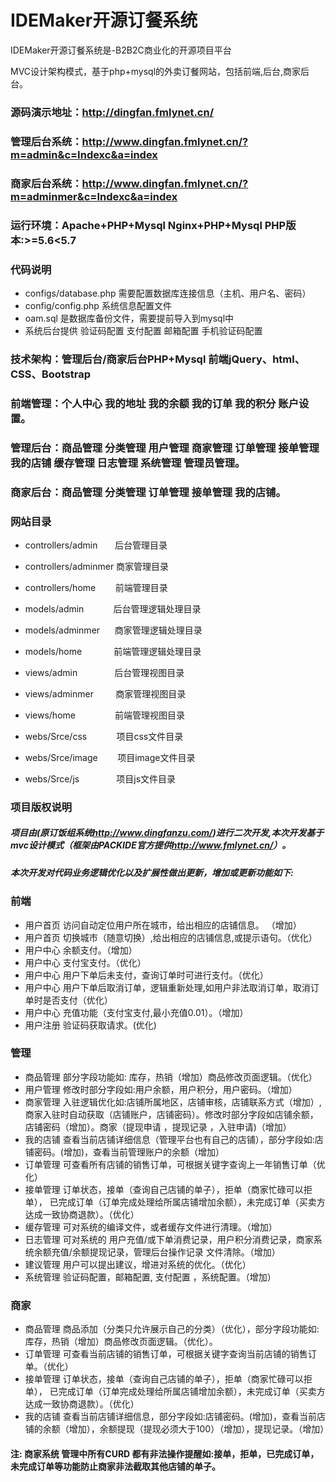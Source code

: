# IDEMaker开源订餐系统
IDEMaker开源订餐系统是-B2B2C商业化的开源项目平台

MVC设计架构模式，基于php+mysql的外卖订餐网站，包括前端,后台,商家后台。  

### 源码演示地址：<http://dingfan.fmlynet.cn/>  

### 管理后台系统：<http://www.dingfan.fmlynet.cn/?m=admin&c=Indexc&a=index>

### 商家后台系统：<http://www.dingfan.fmlynet.cn/?m=adminmer&c=Indexc&a=index>

### 运行环境：Apache+PHP+Mysql   Nginx+PHP+Mysql  PHP版本:>=5.6<5.7
             

### 代码说明
* configs/database.php 需要配置数据库连接信息（主机、用户名、密码）
* config/config.php    系统信息配置文件
* oam.sql 是数据库备份文件，需要提前导入到mysql中
* 系统后台提供 验证码配置 支付配置 邮箱配置 手机验证码配置 


### 技术架构：管理后台/商家后台PHP+Mysql 前端jQuery、html、CSS、Bootstrap

### 前端管理：个人中心 我的地址 我的余额 我的订单 我的积分 账户设置。

### 管理后台：商品管理 分类管理 用户管理  商家管理 订单管理 接单管理 我的店铺 缓存管理 日志管理 系统管理 管理员管理。

### 商家后台：商品管理 分类管理 订单管理  接单管理 我的店铺。

### 网站目录
* controllers/admin     &nbsp;&nbsp;&nbsp;&nbsp;&nbsp;&nbsp;后台管理目录
* controllers/adminmer  商家管理目录
* controllers/home      &nbsp;&nbsp;&nbsp;&nbsp;&nbsp;&nbsp;&nbsp;前端管理目录


* models/admin          &nbsp;&nbsp;&nbsp;&nbsp;&nbsp;&nbsp;&nbsp;&nbsp;&nbsp;&nbsp;&nbsp;后台管理逻辑处理目录
* models/adminmer       &nbsp;&nbsp;&nbsp;&nbsp;&nbsp;商家管理逻辑处理目录
* models/home           &nbsp;&nbsp;&nbsp;&nbsp;&nbsp;&nbsp;&nbsp;&nbsp;&nbsp;&nbsp;&nbsp;&nbsp;前端管理逻辑处理目录


* views/admin           &nbsp;&nbsp;&nbsp;&nbsp;&nbsp;&nbsp;&nbsp;&nbsp;&nbsp;&nbsp;&nbsp;&nbsp;&nbsp;&nbsp;后台管理视图目录
* views/adminmer        &nbsp;&nbsp;&nbsp;&nbsp;&nbsp;&nbsp;&nbsp;&nbsp;商家管理视图目录
* views/home            &nbsp;&nbsp;&nbsp;&nbsp;&nbsp;&nbsp;&nbsp;&nbsp;&nbsp;&nbsp;&nbsp;&nbsp;&nbsp;&nbsp;&nbsp;前端管理视图目录



* webs/Srce/css         &nbsp;&nbsp;&nbsp;&nbsp;&nbsp;&nbsp;&nbsp;&nbsp;&nbsp;&nbsp;&nbsp;项目css文件目录
* webs/Srce/image       &nbsp;&nbsp;&nbsp;&nbsp;&nbsp;&nbsp;&nbsp;项目image文件目录
* webs/Srce/js          &nbsp;&nbsp;&nbsp;&nbsp;&nbsp;&nbsp;&nbsp;&nbsp;&nbsp;&nbsp;&nbsp;&nbsp;&nbsp;&nbsp;项目js文件目录


### 项目版权说明

##### 项目由(原订饭组系统<http://www.dingfanzu.com/>)进行二次开发,本次开发基于mvc设计模式（框架由PACKIDE官方提供<http://www.fmlynet.cn/>）。<br/>

##### 本次开发对代码业务逻辑优化以及扩展性做出更新，增加或更新功能如下:<br/>

### 前端

 * 用户首页 访问自动定位用户所在城市，给出相应的店铺信息。      （增加）
 * 用户首页 切换城市（随意切换）,给出相应的店铺信息,或提示语句。（优化）
 * 用户中心 余额支付。（增加）
 * 用户中心 支付宝支付。（优化）
 * 用户中心 用户下单后未支付，查询订单时可进行支付。（优化）
 * 用户中心 用户下单后取消订单，逻辑重新处理,如用户非法取消订单，取消订单时是否支付（优化）
 * 用户中心 充值功能（支付宝支付,最小充值0.01）。（增加）
 * 用户注册 验证码获取请求。(优化)
 ### 管理
 
 * 商品管理 部分字段功能如: 库存，热销（增加）商品修改页面逻辑。（优化）
 * 用户管理 修改时部分字段如:用户余额，用户积分，用户密码。（增加） 
 * 商家管理 入驻逻辑优化如:店铺所属地区，店铺审核，店铺联系方式（增加）,商家入驻时自动获取（店铺账户，店铺密码）。修改时部分字段如店铺余额，店铺密码（增加）。商家（提现申请 ，提现记录 ，入驻申请)（增加）
 * 我的店铺 查看当前店铺详细信息（管理平台也有自己的店铺），部分字段如:店铺密码。(增加)，查看当前管理账户的余额（增加）
 * 订单管理 可查看所有店铺的销售订单，可根据关键字查询上一年销售订单（优化）
 * 接单管理 订单状态，接单（查询自己店铺的单子），拒单（商家忙碌可以拒单）， 已完成订单（订单完成处理给所属店铺增加余额），未完成订单（买卖方达成一致协商退款）。（优化） 
 * 缓存管理 可对系统的编译文件，或者缓存文件进行清理。（增加）
 * 日志管理 可对系统的 用户充值/或下单消费记录，用户积分消费记录，商家系统余额充值/余额提现记录，管理后台操作记录 文件清除。（增加）
 * 建议管理 用户可以提出建议，增进对系统的优化。（优化）
 * 系统管理 验证码配置，邮箱配置, 支付配置 ，系统配置。（增加）
 
### 商家
 
 * 商品管理 商品添加（分类只允许展示自己的分类）（优化），部分字段功能如: 库存，热销（增加）商品修改页面逻辑。（优化）。
 * 订单管理 可查看当前店铺的销售订单，可根据关键字查询当前店铺的销售订单。（优化）
 * 接单管理 订单状态，接单（查询自己店铺的单子），拒单（商家忙碌可以拒单）， 已完成订单（订单完成处理给所属店铺增加余额），未完成订单（买卖方达成一致协商退款）。（优化） 
 * 我的店铺 查看当前店铺详细信息，部分字段如:店铺密码。(增加)，查看当前店铺的余额（增加），余额提现（提现必须大于100）（增加），提现记录。（增加）
 #### 注: 商家系统 管理中所有CURD 都有非法操作提醒如:接单，拒单，已完成订单，未完成订单等功能防止商家非法截取其他店铺的单子。